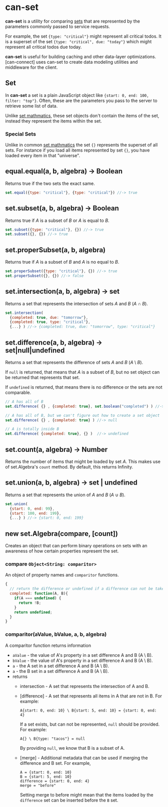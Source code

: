 # can-set

__can-set__ is a utility for comparing [sets](http://en.wikipedia.org/wiki/Set_theory#Basic_concepts_and_notation) that 
are represented by the parameters commonly passed to service requests.

For example, the set `{type: "critical"}` might represent all 
critical todos.  It is a superset of the set `{type: "critical", due: "today"}` 
which might represent all critical todos due today.

__can-set__ is useful for building caching and other data-layer
optimizations.  [can-connect] uses can-set to create data modeling
utilities and middleware for the client. 


## Set

In __can-set__ a set is a plain JavaScript object 
like `{start: 0, end: 100, filter: "top"}`.  Often, these are the 
parameters you pass to the server to retrieve some list of data.

Unlike [set mathmatics](http://en.wikipedia.org/wiki/Set_(mathematics)), these
set objects don't contain the items of the set, instead they represent the items within the set.

### Special Sets

Unlike in common [set mathmatics](http://en.wikipedia.org/wiki/Set_(mathematics)) the set `{}` represents the 
superset of all sets.  For instance if you load all items represented by set `{}`, you have loaded 
every item in that "universe".

## equal.equal(a, b, algebra) -> Boolean

Returns true if the two sets the exact same.

```js
set.equal({type: "critical"}, {type: "critical"}) //-> true
```

## set.subset(a, b, algebra) -> Boolean

Returns true if _A_ is a subset of _B_ or _A_ is equal to _B_.

```js
set.subset({type: "critical"}, {}) //-> true
set.subset({}, {}) //-> true
```

## set.properSubset(a, b, algebra)

Returns true if _A_ is a subset of _B_ and _A_ is no equal to _B_.

```js
set.properSubset({type: "critical"}, {}) //-> true
set.properSubset({}, {}) //-> false
```

## set.intersection(a, b, algebra) -> set

Returns a set that represents the intersection of sets _A_ and _B_ (_A_ ∩ _B_).

```js
set.intersection( 
  {completed: true, due: "tomorrow"}, 
  {completed: true, type: "critical"},
  {...} ) //-> {completed: true, due: "tomorrow", type: "critical"}
```


## set.difference(a, b, algebra) -> set|null|undefined

Returns a set that represents the difference of sets _A_ and _B_ (_A_ \ _B_).

If `null` is returned, that means that _A_ is a subset of _B_, but no set object
can be returned that represents that set.

If `undefined` is returned, that means there is no difference or the sets are not comparable.

```js
// A has all of B
set.difference( {} , {completed: true}, set.boolean("completed") ) //-> {completed: false}

// A has all of B, but we can't figure out how to create a set object
set.difference( {} , {completed: true} ) //-> null

// A is totally inside B
set.difference( {completed: true}, {} )  //-> undefined
```

## set.count(a, algebra) -> Number

Returns the number of items that might be loaded by set _A_. This makes use of set.Algebra's
`count` method.  By default, this returns Infinity.

## set.union(a, b, algebra) -> set | undefined

Returns a set that represents the union of _A_ and _B_ (_A_ ∪ _B_).

```js
set.union( 
  {start: 0, end: 99}, 
  {start: 100, end: 199},
  {...} ) //-> {start: 0, end: 199}
```


## new set.Algebra(compare, [count])

Creates an object that can perform binary operations on sets with an awareness of
how certain properties represent the set.

### compare `Object<String: comparitor>`

An object of property names and `comparitor` functions.

```js
{
  // return the difference or undefined if a difference can not be taken
  completed: function(A, B){
    if(A === undefined) {
      return !B;
    }
    return undefined;
  }
}
```

### comparitor(aValue, bValue, a, b, algebra)

A comparitor function returns information 

- `aValue` - the value of A's property in a set difference A and B (A \ B).
- `bValue` - the value of A's property in a set difference A and B (A \ B).
- `a` - the A set in a set difference A and B (A \ B).
- `a` - the B set in a set difference A and B (A \ B).
- returns 
	- intersection - A set that represents the intersection of A and B.
	
	- [difference] - A set that represents all items in A that are not in B. For example:
	
	  ```
	  A{start: 0, end: 10} \ B{start: 5, end: 10} = {start: 0, end: 4}
	  ```
	  
	  If a set exists, but can not be represented, `null` should be provided.
	  For example:
	  
	  ```
	  A{} \ B{type: "tacos"} = null
	  ```
	  
	  By providing `null`, we know that B is a subset of A.
	  
	- [merge] - Additional metadata that can be used if merging the difference and
	  B set. For example,
	
	  ```
	  A = {start: 0, end: 10} 
	  B = {start: 5, end: 10}
	  difference = {start: 0, end: 4}
	  merge = "before"
	  ```
	  
	  Setting merge to before might mean that the items loaded by the `difference`
	  set can be inserted before the `B` set.
	  



